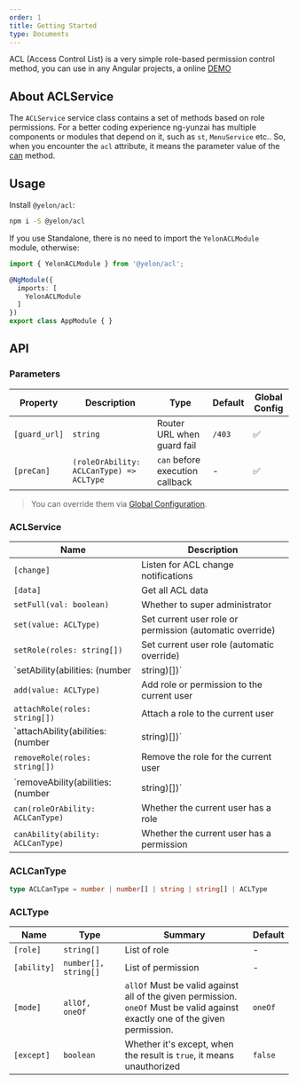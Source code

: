 ```yaml
---
order: 1
title: Getting Started
type: Documents
---
```


ACL (Access Control List) is a very simple role-based permission control method, you can use in any Angular projects, a online [DEMO](//ng-yunzai.github.io/ng-yunzai/#/logics/acl)

## About ACLService

The `ACLService` service class contains a set of methods based on role permissions. For a better coding experience ng-yunzai has multiple components or modules that depend on it, such as `st`, `MenuService` etc.. So, when you encounter the `acl` attribute, it means the parameter value of the [can](#ACLCanType) method.

## Usage

Install `@yelon/acl`:

```bash
npm i -S @yelon/acl
```

If you use Standalone, there is no need to import the `YelonACLModule` module, otherwise:

```typescript
import { YelonACLModule } from '@yelon/acl';

@NgModule({
  imports: [
    YelonACLModule
  ]
})
export class AppModule { }
```

## API

### Parameters

| Property | Description | Type | Default | Global Config |
|----------|-------------|------|---------|---------------|
| `[guard_url]` | `string` | Router URL when guard fail | `/403` | ✅ |
| `[preCan]` | `(roleOrAbility: ACLCanType) => ACLType` | `can` before execution callback | - | ✅ |

> You can override them via [Global Configuration](/docs/global-config).

### ACLService

| Name | Description |
|------|-------------|
| `[change]` | Listen for ACL change notifications |
| `[data]` | Get all ACL data |
| `setFull(val: boolean)` | Whether to super administrator |
| `set(value: ACLType)` | Set current user role or permission (automatic override) |
| `setRole(roles: string[])` | Set current user role (automatic override) |
| `setAbility(abilities: (number | string)[])` | Set current user permission (automatic override) |
| `add(value: ACLType)` | Add role or permission to the current user |
| `attachRole(roles: string[])` | Attach a role to the current user |
| `attachAbility(abilities: (number | string)[])` | Attach a permission to the current user |
| `removeRole(roles: string[])` | Remove the role for the current user |
| `removeAbility(abilities: (number | string)[])` | Remove the permission for the current user |
| `can(roleOrAbility: ACLCanType)` | Whether the current user has a role |
| `canAbility(ability: ACLCanType)` | Whether the current user has a permission |

### ACLCanType

```ts
type ACLCanType = number | number[] | string | string[] | ACLType
```

### ACLType

| Name | Type | Summary | Default |
|------|------|---------|---------|
| `[role]` | `string[]` | List of role | - |
| `[ability]` | `number[], string[]` | List of permission | - |
| `[mode]` | `allOf, oneOf` | `allOf` Must be valid against all of the given permission.<br>`oneOf` Must be valid against exactly one of the given permission. | `oneOf` |
| `[except]` | `boolean` | Whether it's except, when the result is `true`, it means unauthorized | `false` |
